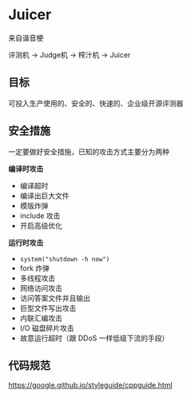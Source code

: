 # Juicer

来自谐音梗

评测机 -> Judge机 -> 榨汁机 -> Juicer

## 目标

可投入生产使用的、安全的、快速的、企业级开源评测器

## 安全措施

一定要做好安全措施，已知的攻击方式主要分为两种

**编译时攻击**

- 编译超时
- 编译出巨大文件
- 模版炸弹
- include 攻击
- 开启高级优化

**运行时攻击**

- `system("shutdown -h now")`
- fork 炸弹
- 多线程攻击
- 网络访问攻击
- 访问答案文件并且输出
- 巨型文件写出攻击
- 内联汇编攻击
- I/O 磁盘碎片攻击
- 故意运行超时（跟 DDoS 一样低级下流的手段）

## 代码规范
https://google.github.io/styleguide/cppguide.html